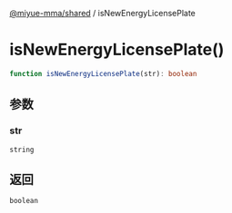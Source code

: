 [@miyue-mma/shared](../index.md) / isNewEnergyLicensePlate

# isNewEnergyLicensePlate()

```ts
function isNewEnergyLicensePlate(str): boolean
```

## 参数

### str

`string`

## 返回

`boolean`
